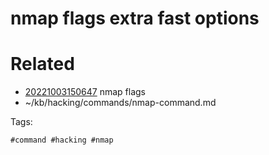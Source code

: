 # nmap flags extra fast options

# Related

- [20221003150647](/zet/20221003150647/README.md) nmap flags
- ~/kb/hacking/commands/nmap-command.md

Tags:

    #command #hacking #nmap 
